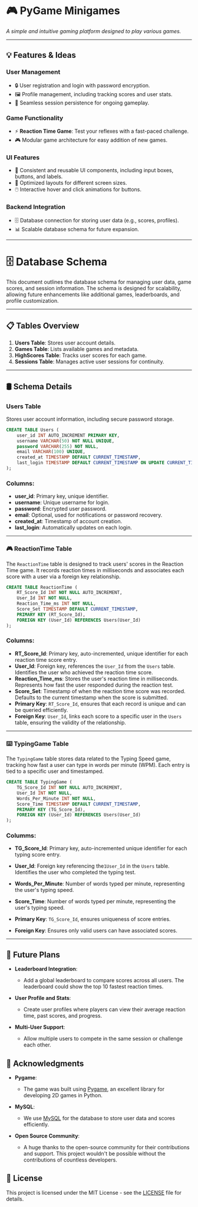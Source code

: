 # 🎮 PyGame Minigames

<i>A simple and intuitive gaming platform designed to play various games.</i>

---

## 💡 Features & Ideas

### User Management
- 🔒 User registration and login with password encryption.
- 🖼️ Profile management, including tracking scores and user stats.
- 🔁 Seamless session persistence for ongoing gameplay.

### Game Functionality
- ⚡ **Reaction Time Game**: Test your reflexes with a fast-paced challenge.
- 🎮 Modular game architecture for easy addition of new games.

### UI Features
- 🎨 Consistent and reusable UI components, including input boxes, buttons, and labels.
- 📱 Optimized layouts for different screen sizes.
- 🖱️ Interactive hover and click animations for buttons.

### Backend Integration
- 🗄️ Database connection for storing user data (e.g., scores, profiles).
- 📊 Scalable database schema for future expansion.

---

# 🗄️ Database Schema

This document outlines the database schema for managing user data, game scores, and session information. The schema is designed for scalability, allowing future enhancements like additional games, leaderboards, and profile customization.

---

## 📋 Tables Overview

1. **Users Table**: Stores user account details.
2. **Games Table**: Lists available games and metadata.
3. **HighScores Table**: Tracks user scores for each game.
4. **Sessions Table**: Manages active user sessions for continuity.

---

## 🛢️ Schema Details

### **Users Table**
Stores user account information, including secure password storage.

```sql
CREATE TABLE Users (
    user_id INT AUTO_INCREMENT PRIMARY KEY,
    username VARCHAR(50) NOT NULL UNIQUE,
    password VARCHAR(255) NOT NULL,
    email VARCHAR(100) UNIQUE, 
    created_at TIMESTAMP DEFAULT CURRENT_TIMESTAMP,
    last_login TIMESTAMP DEFAULT CURRENT_TIMESTAMP ON UPDATE CURRENT_TIMESTAMP
);
```
### Columns:

- **user_id**: Primary key, unique identifier.
- **username**: Unique username for login.
- **password**: Encrypted user password.
- **email**: Optional, used for notifications or password recovery.
- **created_at**: Timestamp of account creation.
- **last_login**: Automatically updates on each login.

---

### 🎮 ReactionTime Table

The `ReactionTime` table is designed to track users' scores in the Reaction Time game. It records reaction times in milliseconds and associates each score with a user via a foreign key relationship.

```sql
CREATE TABLE ReactionTime (
    RT_Score_Id INT NOT NULL AUTO_INCREMENT,
    User_Id INT NOT NULL,
    Reaction_Time_ms INT NOT NULL,
    Score_Set TIMESTAMP DEFAULT CURRENT_TIMESTAMP,
    PRIMARY KEY (RT_Score_Id),
    FOREIGN KEY (User_Id) REFERENCES Users(User_Id)
);
```
### Columns:

- **RT_Score_Id**: Primary key, auto-incremented, unique identifier for each reaction time score entry.
- **User_Id**: Foreign key, references the `User_Id` from the `Users` table. Identifies the user who achieved the reaction time score.
- **Reaction_Time_ms**: Stores the user's reaction time in milliseconds. Represents how fast the user responded during the reaction test.
- **Score_Set**: Timestamp of when the reaction time score was recorded. Defaults to the current timestamp when the score is submitted.
- **Primary Key**: `RT_Score_Id`, ensures that each record is unique and can be queried efficiently.
- **Foreign Key**: `User_Id`, links each score to a specific user in the `Users` table, ensuring the validity of the relationship.

---

### ⌨️ TypingGame Table

The `TypingGame` table stores data related to the Typing Speed game, tracking how fast a user can type in words per minute (WPM). Each entry is tied to a specific user and timestamped.

```sql
CREATE TABLE TypingGame (
    TG_Score_Id INT NOT NULL AUTO_INCREMENT,
    User_Id INT NOT NULL,
    Words_Per_Minute INT NOT NULL,
    Score_Time TIMESTAMP DEFAULT CURRENT_TIMESTAMP,
    PRIMARY KEY (TG_Score_Id),
    FOREIGN KEY (User_Id) REFERENCES Users(User_Id)
);
```
### Columms:

- **TG_Score_Id**: Primary key, auto-incremented unique identifier for each typing score entry.

- **User_Id**: Foreign key referencing the`1User_Id` in the `Users` table. Identifies the user who completed the typing test.

- **Words_Per_Minute**: Number of words typed per minute, representing the user's typing speed.

- **Score_Time**: Number of words typed per minute, representing the user's typing speed.

- **Primary Key**: `TG_Score_Id`, ensures uniqueness of score entries.

- **Foreign Key**: Ensures only valid users can have associated scores.
---

## 🚀 Future Plans

- **Leaderboard Integration**: 
  - Add a global leaderboard to compare scores across all users. The leaderboard could show the top 10 fastest reaction times.
  
- **User Profile and Stats**: 
  - Create user profiles where players can view their average reaction time, past scores, and progress.

- **Multi-User Support**: 
  - Allow multiple users to compete in the same session or challenge each other.

## 🙏 Acknowledgments

- **Pygame**: 
  - The game was built using [Pygame](https://www.pygame.org/), an excellent library for developing 2D games in Python.

- **MySQL**: 
  - We use [MySQL](https://www.mysql.com/) for the database to store user data and scores efficiently.

- **Open Source Community**: 
  - A huge thanks to the open-source community for their contributions and support. This project wouldn't be possible without the contributions of countless developers.

## 📄 License

This project is licensed under the MIT License - see the [LICENSE](https://github.com/Akaneyana/PyGame/tree/main?tab=MIT-1-ov-file#MIT-1-ov-file) file for details.

